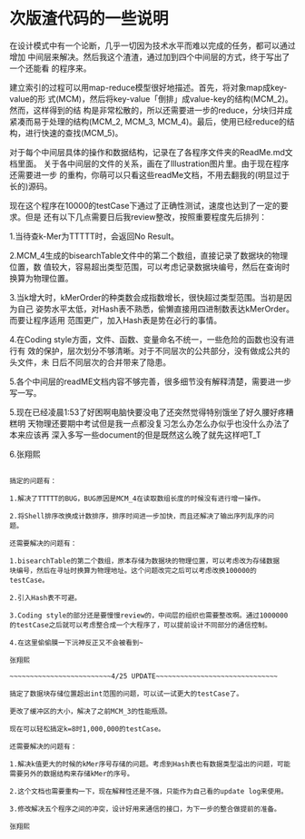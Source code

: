 次版渣代码的一些说明
==============================

在设计模式中有一个论断，几乎一切因为技术水平而难以完成的任务，都可以通过增加
中间层来解决。然后我这个渣渣，通过加到四个中间层的方式，终于写出了一个还能看
的程序来。

建立索引的过程可以用map-reduce模型很好地描述。首先，将对象map成key-value的形
式(MCM)，然后将key-value「倒排」成value-key的结构(MCM_2)。然而，这样得到的结
构是非常松散的，所以还需要进一步的reduce，分块归并成紧凑而易于处理的结构(MCM_2, 
MCM_3, MCM_4)。最后，使用已经reduce的结构，进行快速的查找(MCM_5)。

对于每个中间层具体的操作和数据结构，记录在了各程序文件夹的ReadMe.md文档里面。
关于各中间层的文件的关系，画在了Illustration图片里。由于现在程序还需要进一步
的重构，你萌可以只看这些readMe文档，不用去翻我的(明显过于长的)源码。

现在这个程序在10000的testCase下通过了正确性测试，速度也达到了一定的要求。但是
还有以下几点需要日后我review整改，按照重要程度先后排列：

1.当待查k-Mer为TTTTT时，会返回No Result。

2.MCM_4生成的bisearchTable文件中的第二个数组，直接记录了数据块的物理位置，数
值较大，容易超出类型范围，可以考虑记录数据块编号，然后在查询时换算为物理位置。

3.当k增大时，kMerOrder的种类数会成指数增长，很快超过类型范围。当初是因为自己
姿势水平太低，对Hash表不熟悉，偷懒直接用四进制数表达kMerOrder。而要让程序适用
范围更广，加入Hash表是势在必行的事情。

4.在Coding style方面，文件、函数、变量命名不统一，一些危险的函数也没有进行有
效的保护，层次划分不够清晰。对于不同层次的公共部分，没有做成公共的头文件，未
日后不同层次的合并带来了隐患。

5.各个中间层的readME文档内容不够完善，很多细节没有解释清楚，需要进一步写一写。

5.现在已经凌晨1:53了好困啊电脑快要没电了还突然觉得特别饿坐了好久腰好疼糟糕明
天物理还要期中考试但是我一点都没复习怎么办怎么办似乎也没什么办法了本来应该再
深入多写一些document的但是既然这么晚了就先这样吧T_T

6.张翔熙

~~~~~~~~~~~~~~~~~~~~~~~~4/24 UPDATE~~~~~~~~~~~~~~~~~~~~~~~~~~~~~~

搞定的问题有：

1.解决了TTTTT的BUG，BUG原因是MCM_4在读取数组长度的时候没有进行增一操作。

2.将Shell排序改换成计数排序，排序时间进一步加快，而且还解决了输出序列乱序的问
题。

还需要解决的问题有：

1.bisearchTable的第二个数组，原本存储为数据块的物理位置，可以考虑改为存储数据
块编号，然后在寻址时换算为物理地址。这个问题改完之后可以考虑改换100000的testCase。

2.引入Hash表不可避。

3.Coding style的部分还是要慢慢review的，中间层的组织也需要整改啊。通过1000000
的testCase之后就可以考虑整合成一个大程序了，可以提前设计不同部分的通信控制。

4.在这里偷偷膜一下沅神反正又不会被看到~

张翔熙

~~~~~~~~~~~~~~~~~~~~~~~~~4/25 UPDATE~~~~~~~~~~~~~~~~~~~~~~~~~~~~~~

搞定了数据块存储位置超出int范围的问题，可以试一试更大的testCase了。

更改了缓冲区的大小，解决了之前MCM_3的性能瓶颈。

现在可以轻松搞定k=8时1,000,000的testCase。

还需要解决的问题有：

1.解决k值更大的时候的kMer序号存储的问题。考虑到Hash表也有数据类型溢出的问题，可能
需要另外的数据结构来存储kMer的序号。

2.这个文档也需要重构一下，现在解释性还是不强，只能作为自己看的update log来使用。

3.修改解决五个程序之间的冲突，设计好用来通信的接口，为下一步的整合做提前的准备。

张翔熙